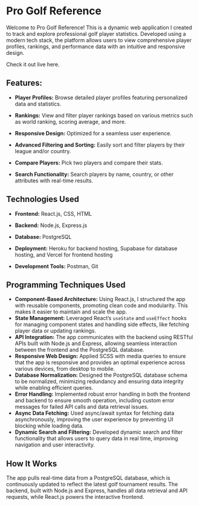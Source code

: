 # Pro Golf Reference

Welcome to Pro Golf Reference! This is a dynamic web application I created to track and explore professional golf player statistics. Developed using a modern tech stack, the platform allows users to view comprehensive player profiles, rankings, and performance data with an intuitive and responsive design.

Check it out live here.

## Features:

- **Player Profiles:** Browse detailed player profiles featuring personalized data and statistics.

- **Rankings:** View and filter player rankings based on various metrics such as world ranking, scoring average, and more.

- **Responsive Design:** Optimized for a seamless user experience.

- **Advanced Filtering and Sorting:** Easily sort and filter players by their league and/or country.

- **Compare Players:** Pick two players and compare their stats.

- **Search Functionality:** Search players by name, country, or other attributes with real-time results.

## Technologies Used
- **Frontend:** React.js, CSS, HTML

- **Backend:** Node.js, Express.js

- **Database:** PostgreSQL

- **Deployment:** Heroku for backend hosting, Supabase for database hosting, and Vercel for frontend hosting

- **Development Tools:** Postman, Git

## Programming Techniques Used

- **Component-Based Architecture:** Using React.js, I structured the app with reusable components, promoting clean code and modularity. This makes it easier to maintain and scale the app. <br />
- **State Management:** Leveraged React’s `useState` and `useEffect` hooks for managing component states and handling side effects, like fetching player data or updating rankings. <br />
- **API Integration:** The app communicates with the backend using RESTful APIs built with Node.js and Express, allowing seamless interaction between the frontend and the PostgreSQL database. <br />
- **Responsive Web Design:** Applied SCSS with media queries to ensure that the app is responsive and provides an optimal experience across various devices, from desktop to mobile. <br />
- **Database Normalization:** Designed the PostgreSQL database schema to be normalized, minimizing redundancy and ensuring data integrity while enabling efficient queries. <br />
- **Error Handling:** Implemented robust error handling in both the frontend and backend to ensure smooth operation, including custom error messages for failed API calls and data retrieval issues. <br />
- **Async Data Fetching:** Used async/await syntax for fetching data asynchronously, improving the user experience by preventing UI blocking while loading data. <br />
- **Dynamic Search and Filtering:** Developed dynamic search and filter functionality that allows users to query data in real time, improving navigation and user interactivity. <br />

## How It Works
The app pulls real-time data from a PostgreSQL database, which is continuously updated to reflect the latest golf tournament results. The backend, built with Node.js and Express, handles all data retrieval and API requests, while React.js powers the interactive frontend.
